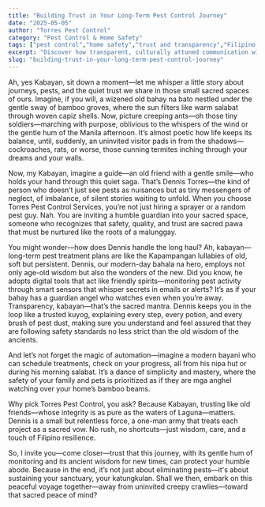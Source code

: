 ```yaml
---
title: "Building Trust in Your Long-Term Pest Control Journey"
date: "2025-05-05"
author: "Torres Pest Control"
category: "Pest Control & Home Safety"
tags: ["pest control","home safety","trust and transparency","Filipino families","long-term pest management"]
excerpt: "Discover how transparent, culturally attuned communication with pest control providers like Torres Pest Control can foster trust and ensure lasting peace of mind for Filipino families. Embrace a safe, well-informed approach to long-term pest management."
slug: "building-trust-in-your-long-term-pest-control-journey"
---
```


Ah, yes Kabayan, sit down a moment—let me whisper a little story about journeys, pests, and the quiet trust we share in those small sacred spaces of ours. Imagine, if you will, a wizened old bahay na bato nestled under the gentle sway of bamboo groves, where the sun filters like warm salabat through woven capiz shells. Now, picture creeping ants—oh those tiny soldiers—marching with purpose, oblivious to the whispers of the wind or the gentle hum of the Manila afternoon. It’s almost poetic how life keeps its balance, until, suddenly, an uninvited visitor pads in from the shadows—cockroaches, rats, or worse, those cunning termites inching through your dreams and your walls.  

Now, my Kabayan, imagine a guide—an old friend with a gentle smile—who holds your hand through this quiet saga. That’s Dennis Torres—the kind of person who doesn’t just see pests as nuisances but as tiny messengers of neglect, of imbalance, of silent stories waiting to unfold. When you choose Torres Pest Control Services, you’re not just hiring a sprayer or a random pest guy. Nah. You are inviting a humble guardian into your sacred space, someone who recognizes that safety, quality, and trust are sacred pawa that must be nurtured like the roots of a malunggay.  

You might wonder—how does Dennis handle the long haul? Ah, kabayan—long-term pest treatment plans are like the Kapampangan lullabies of old, soft but persistent. Dennis, our modern-day bahala na hero, employs not only age-old wisdom but also the wonders of the new. Did you know, he adopts digital tools that act like friendly spirits—monitoring pest activity through smart sensors that whisper secrets in emails or alerts? It’s as if your bahay has a guardian angel who watches even when you’re away. Transparency, kabayan—that’s the sacred mantra. Dennis keeps you in the loop like a trusted kuyog, explaining every step, every potion, and every brush of pest dust, making sure you understand and feel assured that they are following safety standards no less strict than the old wisdom of the ancients.  

And let’s not forget the magic of automation—imagine a modern bayani who can schedule treatments, check on your progress, all from his nipa hut or during his morning salabat. It’s a dance of simplicity and mastery, where the safety of your family and pets is prioritized as if they are mga anghel watching over your home’s bamboo beams.  

Why pick Torres Pest Control, you ask? Because Kabayan, trusting like old friends—whose integrity is as pure as the waters of Laguna—matters. Dennis is a small but relentless force, a one-man army that treats each project as a sacred vow. No rush, no shortcuts—just wisdom, care, and a touch of Filipino resilience.  

So, I invite you—come closer—trust that this journey, with its gentle hum of monitoring and its ancient wisdom for new times, can protect your humble abode. Because in the end, it’s not just about eliminating pests—it's about sustaining your sanctuary, your katungkulan. Shall we then, embark on this peaceful voyage together—away from uninvited creepy crawlies—toward that sacred peace of mind?